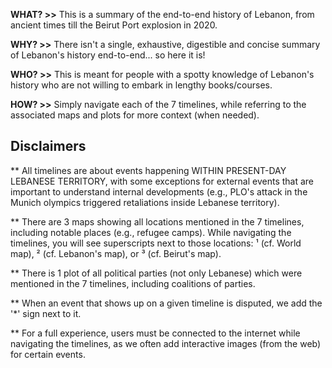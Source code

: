 **WHAT? >>** This is a summary of the end-to-end history of Lebanon, from ancient times till the Beirut Port explosion in 2020.

**WHY? >>** There isn't a single, exhaustive, digestible and concise summary of Lebanon's history end-to-end... so here it is!

**WHO? >>** This is meant for people with a spotty knowledge of Lebanon's history who are not willing to embark in lengthy books/courses.

**HOW? >>** Simply navigate each of the 7 timelines, while referring to the associated maps and plots for more context (when needed).

## Disclaimers
** All timelines are about events happening WITHIN PRESENT-DAY LEBANESE TERRITORY, with some exceptions for external events that are important to understand internal developments (e.g., PLO's attack in the Munich olympics triggered retaliations inside Lebanese territory).

** There are 3 maps showing all locations mentioned in the 7 timelines, including notable places (e.g., refugee camps). While navigating the timelines, you will see superscripts next to those locations: ¹ (cf. World map), ² (cf. Lebanon's map), or ³ (cf. Beirut's map).

** There is 1 plot of all political parties (not only Lebanese) which were mentioned in the 7 timelines, including coalitions of parties.

** When an event that shows up on a given timeline is disputed, we add the '*' sign next to it.

** For a full experience, users must be connected to the internet while navigating the timelines, as we often add interactive images (from the web) for certain events.
